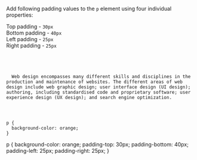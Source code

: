 Add following padding values to the `p` element using four individual properties:

Top padding - `30px`<br>
Bottom padding - `40px`<br>
Left padding - `25px`<br>
Right padding - `25px`

<Editor lang="css" type="exercise">
<code>
<panel lang="html">
<p>
  Web design encompasses many different skills and disciplines in the production and maintenance of websites. The different areas of web design include web graphic design; user interface design (UI design); authoring, including standardised code and proprietary software; user experience design (UX design); and search engine optimization.
</p>
</panel>
<panel lang="css">
p {
  background-color: orange;
}
</panel>
</code>

<solution>
p {
  background-color: orange;
  padding-top: 30px;
  padding-bottom: 40px;
  padding-left: 25px;
  padding-right: 25px;
}
</solution>
</Editor>